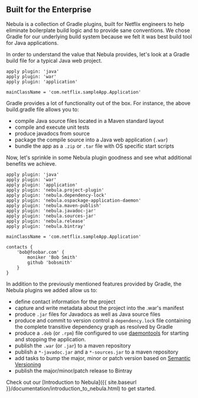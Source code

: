 ## Built for the Enterprise

Nebula is a collection of Gradle plugins, built for Netflix engineers to help eliminate boilerplate build logic and to provide sane conventions. We chose Gradle for our underlying build system because we felt it was best build tool for Java applications.

In order to understand the value that Nebula provides, let's look at a Gradle build file for a typical Java web project.

~~~output
apply plugin: 'java'
apply plugin: 'war'
apply plugin: 'application'

mainClassName = 'com.netflix.sampleApp.Application'
~~~

Gradle provides a lot of functionality out of the box. For instance, the above build.gradle file allows you to:

- compile Java source files located in a Maven standard layout
- compile and execute unit tests
- produce javadocs from source
- package the compile source into a Java web application (`.war`)
- bundle the app as a `.zip` or `.tar` file with OS specific start scripts

Now, let's sprinkle in some Nebula plugin goodness and see what additional benefits we achieve.

~~~output
apply plugin: 'java'
apply plugin: 'war'
apply plugin: 'application'
apply plugin: 'nebula.project-plugin'
apply plugin: 'nebula.dependency-lock'
apply plugin: 'nebula.ospackage-application-daemon'
apply plugin: 'nebula.maven-publish'
apply plugin: 'nebula.javadoc-jar'
apply plugin: 'nebula.sources-jar'
apply plugin: 'nebula.release'
apply plugin: 'nebula.bintray'

mainClassName = 'com.netflix.sampleApp.Application'

contacts {
    'bob@foobar.com' {
        moniker 'Bob Smith'
        github 'bobsmith'
    }
}
~~~

In addition to the previously mentioned features provided by Gradle, the Nebula plugins we added allow us to:

- define contact information for the project
- capture and write metadata about the project into the .war's manifest
- produce `.jar` files for Javadocs as well as Java source files
- produce and commit to version control a `dependency.lock` file containing the complete transitive dependency graph as resolved by Gradle
- produce a `.deb` (or `.rpm`) file configured to use [daemontools](http://www.daemon-tools.cc/downloads#1Page) for starting and stopping the application.
- publish the `.war` (or `.jar`) to a maven repository
- publish a `*-javadoc.jar` and a `*-sources.jar` to a maven repository
- add tasks to bump the major, minor or patch version based on [Semantic Versioning](http://semver.org/)
- publish the major/minor/patch release to Bintray

Check out our [Introduction to Nebula]({{ site.baseurl }}/documentation/introduction_to_nebula.html) to get started.   
